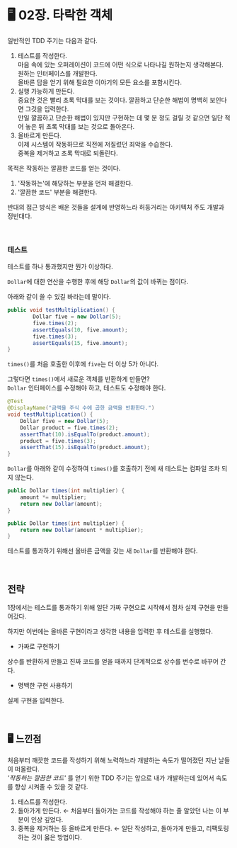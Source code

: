 # 🖥 02장. 타락한 객체

일반적인 TDD 주기는 다음과 같다.

1. 테스트를 작성한다.  
마음 속에 있는 오퍼레이션이 코드에 어떤 식으로 나타나길 원하는지 생각해본다.  
원하는 인터페이스를 개발한다.  
올바른 답을 얻기 위해 필요한 이야기의 모든 요소를 포함시킨다.
2. 실행 가능하게 만든다.  
중요한 것은 빨리 초록 막대를 보는 것이다. 깔끔하고 단순한 해법이 명백히 보인다면 그것을 입력한다.  
만일 깔끔하고 단순한 해법이 있지만 구현하는 데 몇 분 정도 걸릴 것 같으면 일단 적어 놓은 뒤 초록 막대를 보는 것으로 돌아온다.
3. 올바르게 만든다.  
이제 시스템이 작동하므로 직전에 저질렀던 죄악을 수습한다.  
중복을 제거하고 초록 막대로 되돌린다.

목적은 작동하는 깔끔한 코드를 얻는 것이다.

1. '작동하는'에 해당하는 부분을 먼저 해결한다.
2. '깔끔한 코드' 부분을 해결한다.

반대의 접근 방식은 배운 것들을 설계에 반영하느라 허둥거리는 아키텍처 주도 개발과 정반대다.

&nbsp;

### 테스트

테스트를 하나 통과했지만 뭔가 이상하다.

`Dollar`에 대한 연산을 수행한 후에 해당 `Dollar`의 값이 바뀌는 점이다.

아래와 같이 쓸 수 있길 바라는데 말이다.

```java
public void testMultiplication() {
		Dollar five = new Dollar(5);
		five.times(2);
		assertEquals(10, five.amount);
		five.times(3);
		assertEquals(15, five.amount);
}
```

`times()`를 처음 호출한 이후에 `five`는 더 이상 5가 아니다.

그렇다면 `times()`에서 새로운 객체를 반환하게 만들면?  
`Dollar` 인터페이스를 수정해야 하고, 테스트도 수정해야 한다.

```java
@Test
@DisplayName("금액을 주식 수에 곱한 금액을 반환한다.")
void testMultiplication() {
    Dollar five = new Dollar(5);
    Dollar product = five.times(2);
    assertThat(10).isEqualTo(product.amount);
    product = five.times(3);
    assertThat(15).isEqualTo(product.amount);
}
```

`Dollar`를 아래와 같이 수정하여 `times()`를 호출하기 전에 새 테스트는 컴파일 조차 되지 않는다.  

```java
public Dollar times(int multiplier) {
    amount *= multiplier;
    return new Dollar(amount);
}
```

```java
public Dollar times(int multiplier) {
    return new Dollar(amount * multiplier);
}
```

테스트를 통과하기 위해선 올바른 금액을 갖는 새 `Dollar`를 반환해야 한다.

&nbsp;

## 전략

1장에서는 테스트를 통과하기 위해 일단 가짜 구현으로 시작해서 점차 실제 구현을 만들어갔다.

하지만 이번에는 올바른 구현이라고 생각한 내용을 입력한 후 테스트를 실행했다.

- 가짜로 구현하기

상수를 반환하게 만들고 진짜 코드를 얻을 때까지 단계적으로 상수를 변수로 바꾸어 간다.

- 명백한 구현 사용하기

실제 구현을 입력한다.

&nbsp;

## 🖥 느낀점

처음부터 깨끗한 코드를 작성하기 위해 노력하느라 개발하는 속도가 떨어졌던 지난 날들이 떠올랐다.  
*'작동하는 깔끔한 코드'* 를 얻기 위한 TDD 주기는 앞으로 내가 개발하는데 있어서 속도를 향상 시켜줄 수 있을 것 같다.

1. 테스트를 작성한다.
2. 돌아가게 만든다. ← 처음부터 돌아가는 코드를 작성해야 하는 줄 알았던 나는 이 부분이 인상 깊었다.
3. 중복을 제거하는 등 올바르게 만든다. ← 일단 작성하고, 돌아가게 만들고, 리팩토링 하는 것이 옳은 방법이다.
